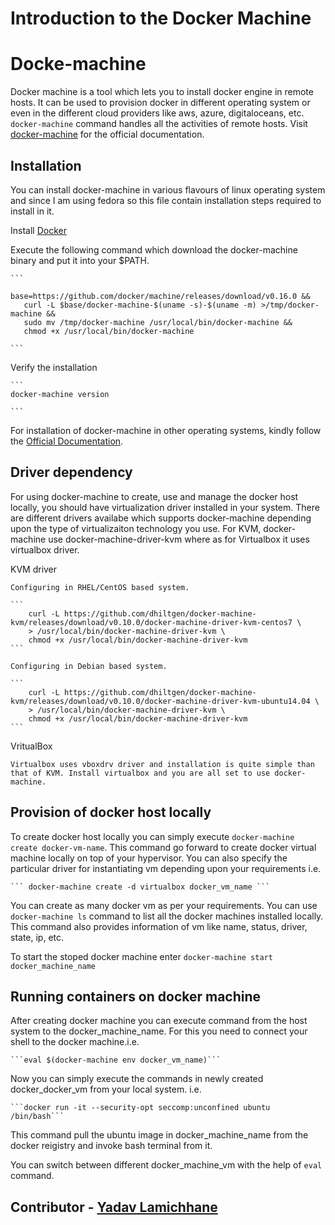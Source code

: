 # Introduction to the Docker Machine

# Docke-machine 

Docker machine is a tool which lets you to install docker engine in remote hosts. It can be used to provision docker in different operating system or even in the different cloud providers like aws, azure, digitaloceans, etc. ``` docker-machine ``` command handles all the activities of remote hosts. Visit [docker-machine](https://docs.docker.com/machine/overview/) for the official documentation.

## Installation 

You can install docker-machine in various flavours of linux operating system and since I am using fedora so this file contain installation steps required to install in it.  

Install [Docker](https://docs.docker.com/install/)

Execute the following command which download the docker-machine binary and put it into your $PATH. 

	```
       	   base=https://github.com/docker/machine/releases/download/v0.16.0 &&
	   curl -L $base/docker-machine-$(uname -s)-$(uname -m) >/tmp/docker-machine &&
	   sudo mv /tmp/docker-machine /usr/local/bin/docker-machine &&
	   chmod +x /usr/local/bin/docker-machine

	```

Verify the installation

	```
	docker-machine version

	``` 

For installation of docker-machine in other operating systems, kindly follow the [Official Documentation](https://docs.docker.com/machine/install-machine/).

## Driver dependency

For using docker-machine to create, use and manage the docker host locally, you should have virtualization driver installed in your system. There are different drivers availabe which supports docker-machine depending upon the type of virtualizaiton technology you use. For KVM, docker-machine use docker-machine-driver-kvm where as for Virtualbox it uses virtualbox driver. 

KVM driver

	Configuring in RHEL/CentOS based system.  

	```
		curl -L https://github.com/dhiltgen/docker-machine-kvm/releases/download/v0.10.0/docker-machine-driver-kvm-centos7 \
		> /usr/local/bin/docker-machine-driver-kvm \ 
		chmod +x /usr/local/bin/docker-machine-driver-kvm 
	```

	Configuring in Debian based system. 

	```  
		curl -L https://github.com/dhiltgen/docker-machine-kvm/releases/download/v0.10.0/docker-machine-driver-kvm-ubuntu14.04 \
		> /usr/local/bin/docker-machine-driver-kvm \ 
		chmod +x /usr/local/bin/docker-machine-driver-kvm   
	```

VritualBox

	Virtualbox uses vboxdrv driver and installation is quite simple than that of KVM. Install virtualbox and you are all set to use docker-machine. 

## Provision of docker host locally

To create docker host locally you can simply execute ```docker-machine create docker-vm-name```. This command go forward to create docker virtual machine locally on top of your hypervisor. You can also specify the particular driver for instantiating vm depending upon your requirements i.e.

	``` docker-machine create -d virtualbox docker_vm_name ```

You can create as many docker vm as per your requirements. You can use ``` docker-machine ls ``` command to list all the docker machines installed locally. This command also provides information of vm like name, status, driver, state, ip, etc.

To start the stoped docker machine enter ``` docker-machine start docker_machine_name ```

## Running containers on docker machine

After creating docker machine you can execute command from the host system to the docker_machine_name. For this you need to connect your shell to the docker machine.i.e.  

	```eval $(docker-machine env docker_vm_name)```

Now you can simply execute the commands in newly created docker_docker_vm from your local system. i.e. 

	```docker run -it --security-opt seccomp:unconfined ubuntu /bin/bash```

This command pull the ubuntu image in docker_machine_name from the docker reigistry and invoke bash terminal from it. 

You can switch between different docker_machine_vm with the help of ```eval``` command. 



## Contributor - [Yadav Lamichhane](https://www.linkedin.com/in/omegazyadav1/)
